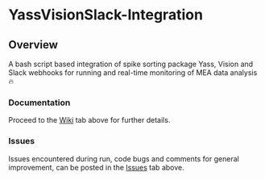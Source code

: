 # YassVisionSlack-Integration


## Overview

A bash script based integration of spike sorting package Yass, Vision and Slack webhooks for running and real-time monitoring of MEA data analysis :fire:

### Documentation

Proceed to the [Wiki](https://github.com/Field-Lab/YassVisionSlack-Integration/wiki) tab above for further details. 

### Issues  

Issues encountered during run, code bugs and comments for general improvement, can be posted in the [Issues](https://github.com/Field-Lab/YassVisionSlack-Integration/issues) tab above. 
